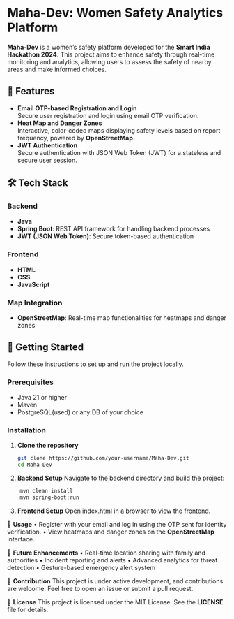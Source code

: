 # Maha-Dev: Women Safety Analytics Platform

**Maha-Dev** is a women’s safety platform developed for the **Smart India Hackathon 2024**. This project aims to enhance safety through real-time monitoring and analytics, allowing users to assess the safety of nearby areas and make informed choices.

## 🌟 Features

- **Email OTP-based Registration and Login**  
  Secure user registration and login using email OTP verification.
- **Heat Map and Danger Zones**  
  Interactive, color-coded maps displaying safety levels based on report frequency, powered by **OpenStreetMap**.
- **JWT Authentication**  
  Secure authentication with JSON Web Token (JWT) for a stateless and secure user session.

## 🛠️ Tech Stack

### Backend
- **Java**
- **Spring Boot**: REST API framework for handling backend processes
- **JWT (JSON Web Token)**: Secure token-based authentication

### Frontend
- **HTML**
- **CSS**
- **JavaScript**

### Map Integration
- **OpenStreetMap**: Real-time map functionalities for heatmaps and danger zones

## 🚀 Getting Started

Follow these instructions to set up and run the project locally.

### Prerequisites
- Java 21 or higher
- Maven
- PostgreSQL(used) or any DB of your choice

### Installation

1. **Clone the repository**
   ```bash
   git clone https://github.com/your-username/Maha-Dev.git
   cd Maha-Dev
2. **Backend Setup**
Navigate to the backend directory and build the project:
```bash
    mvn clean install
    mvn spring-boot:run
```
3. **Frontend Setup**
Open index.html in a browser to view the frontend.

🎯 **Usage**
•	Register with your email and log in using the OTP sent for identity verification.
•	View heatmaps and danger zones on the **OpenStreetMap** interface.

🔄 **Future Enhancements**
•	Real-time location sharing with family and authorities
•	Incident reporting and alerts
•	Advanced analytics for threat detection
•	Gesture-based emergency alert system

🤝 **Contribution**
This project is under active development, and contributions are welcome. Feel free to open an issue or submit a pull request.

📜 **License**
This project is licensed under the MIT License. See the **LICENSE** file for details.

